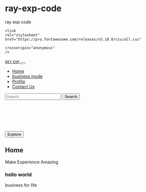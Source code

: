 # ray-exp-code
ray exp code
<!DOCTYPE html>
<html lang="en">
<head>
    <meta charset="UTF-8">
    <meta http-equiv="X-UA-Compatible" content="IE=edge">
    <meta name="viewport" content="width=device-width, initial-scale=1.0">
    <title>Company Profile</title>
    <link href="https://cdn.jsdelivr.net/npm/bootstrap@5.0.2/dist/css/bootstrap.min.css" rel="stylesheet" integrity="sha384-EVSTQN3/azprG1Anm3QDgpJLIm9Nao0Yz1ztcQTwFspd3yD65VohhpuuCOmLASjC" crossorigin="anonymous">
    <link rel="stylesheet" href="style.css">

    <link
    rel="stylesheet"
    href="https://pro.fontawesome.com/releases/v5.10.0/css/all.css"
    
    crossorigin="anonymous"
    />
</head>
<body>
    <nav class="navbar navbar-expand-lg navbar-dark bg-dark shadow-lg fixed-top">
        <div class="container-fluid">
          <a class="navbar-brand" href="#">ʀᴇʏ   ᴇxᴘ </a>
          <button class="navbar-toggler" type="button" data-bs-toggle="collapse" data-bs-target="#navbarSupportedContent" aria-controls="navbarSupportedContent" aria-expanded="false" aria-label="Toggle navigation">
            <span class="navbar-toggler-icon"></span>
          </button>
          <div class="collapse navbar-collapse" id="navbarSupportedContent">
            <ul class="navbar-nav me-auto mb-2 mb-lg-0">
              <li class="nav-item">
                <a class="nav-link active" aria-current="page" href="#Home">Home</a>
              </li>
              <li class="nav-item">
                <a class="nav-link active" href="#Portofolio">business mode</a>
              </li>
              <li class="nav-item">
                <a class="nav-link active" href="#Profile">Profile</a>
              </li>
              <li class="nav-item">
                <a class="nav-link active" href="#Contact">Contact Us</a>
              </li>
            </ul>
            <form class="d-flex">
              <input class="form-control me-2" type="search" placeholder="Search" aria-label="Search">
              <button class="btn btn-outline-success" type="submit">Search</button>
            </form>
          </div>
        </div>
    </nav>
    <div class="container-fluid banner">
        <div class="container text-center">
        <h3 class="display-1" style="color:white;">BUSINESS FOR LIFE</h3>
        <h5 class="display-6"style="color:white;">SET UP YOUR BUSINESS NOW</h5>
        <a href="#Layanan">
            <button type="button" class="btn btn-outline-success btn-lg">Explore</button>
        </a>
        </div>
    </div>
    <div class="container-fluid #Home pt-5 pb-5">
      <div class="container text-center">
        <h2 class="display-3 id=Home">Home</h2>
        <p>Make Experience Amazing</p>
        <div class="row pt-4">
          <div class="col-md-4">
            <h3 class="mt-3">hello world</h3>
            <p>business for life</p>
          </div>
        </div>
      </div>
    </div>
    <script src="https://cdn.jsdelivr.net/npm/bootstrap@5.0.2/dist/js/bootstrap.bundle.min.js" integrity="sha384-MrcW6ZMFYlzcLA8Nl+NtUVF0sA7MsXsP1UyJoMp4YLEuNSfAP+JcXn/tWtIaxVXM" crossorigin="anonymous"></script>
</body>
</html>
